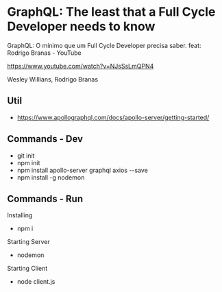 
# GraphQL: The least that a Full Cycle Developer needs to know

GraphQL: O mínimo que um Full Cycle Developer precisa saber. feat: Rodrigo Branas - YouTube

https://www.youtube.com/watch?v=NJsSsLmQPN4

Wesley Willians, Rodrigo Branas

## Util

* https://www.apollographql.com/docs/apollo-server/getting-started/

## Commands - Dev
* git init
* npm init
* npm install apollo-server graphql axios --save
* npm install -g nodemon

## Commands - Run
Installing
* npm i

Starting Server
* nodemon

Starting Client
* node client.js
